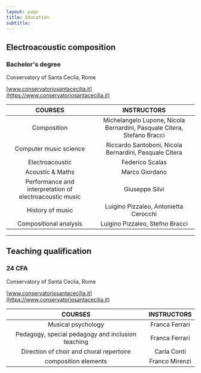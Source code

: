 ```yaml
---
layout: page
title: Education
subtitle:
---
```


## Electroacoustic composition
###  Bachelor's degree

Conservatory of Santa Ceclia, Rome

[www.conservatoriosantacecilia.it](https://www.conservatoriosantacecilia.it)


|COURSES|INSTRUCTORS|
|:---:|:---:|
|Composition|Michelangelo Lupone, Nicola Bernardini, Pasquale Citera, Stefano Bracci|
|Computer music science|Riccardo Santoboni, Nicola Bernardini, Pasquale Citera|
|Electroacoustic|Federico Scalas|
|Acoustic & Maths|Marco Giordano|
|Performance and interpretation of electroacoustic music|Giuseppe Silvi|
|History of music|Luigino Pizzaleo, Antonietta Cerocchi|
|Compositional analysis|Luigino Pizzaleo, Stefno Bracci|

______________

## Teaching qualification
###  24 CFA

Conservatory of Santa Ceclia, Rome

[www.conservatoriosantacecilia.it](https://www.conservatoriosantacecilia.it)

|COURSES|INSTRUCTORS|
|:---:|:---:|
|Musical psychology|Franca Ferrari|
|Pedagogy, special pedagogy and inclusion teaching|Franca Ferrari|
|Direction of choir and choral repertoire|Carla Conti|
|composition elements|Franco Mirenzi|
